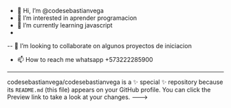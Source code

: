 - 👋 Hi, I’m @codesebastianvega
- 👀 I’m interested in  aprender programacion
- 🌱 I’m currently learning javascript
- 
-- 💞️ I’m looking to collaborate on algunos proyectos de iniciacion
- 📫 How to reach me  whatsapp +573222285900
---
codesebastianvega/codesebastianvega is a ✨ special ✨ repository because its `README.md` (this file) appears on your GitHub profile.
You can click the Preview link to take a look at your changes.
--->
